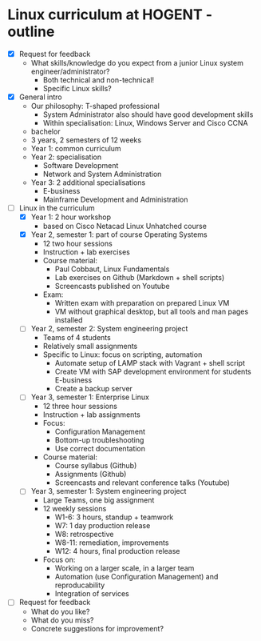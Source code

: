 # Linux curriculum at HOGENT - outline

- [x] Request for feedback
    - What skills/knowledge do you expect from a junior Linux system engineer/administrator?
        - Both technical and non-technical!
        - Specific Linux skills?
- [x] General intro
    - Our philosophy: T-shaped professional
        - System Administrator also should have good development skills
        - Within specialisation: Linux, Windows Server and Cisco CCNA
    - bachelor
    - 3 years, 2 semesters of 12 weeks
    - Year 1: common curriculum
    - Year 2: specialisation
        - Software Development
        - Network and System Administration
    - Year 3: 2 additional specialisations
        - E-business
        - Mainframe Development and Administration
- [ ] Linux in the curriculum
    - [x] Year 1: 2 hour workshop
        - based on Cisco Netacad Linux Unhatched course
    - [x] Year 2, semester 1: part of course Operating Systems
        - 12 two hour sessions
        - Instruction + lab exercises
        - Course material:
            - Paul Cobbaut, Linux Fundamentals
            - Lab exercises on Github (Markdown + shell scripts)
            - Screencasts published on Youtube
        - Exam:
            - Written exam with preparation on prepared Linux VM
            - VM without graphical desktop, but all tools and man pages installed
    - [ ] Year 2, semester 2: System engineering project
        - Teams of 4 students
        - Relatively small assignments
        - Specific to Linux: focus on scripting, automation
            - Automate setup of LAMP stack with Vagrant + shell script
            - Create VM with SAP development environment for students E-business
            - Create a backup server
    - [ ] Year 3, semester 1: Enterprise Linux
        - 12 three hour sessions
        - Instruction + lab assignments
        - Focus:
            - Configuration Management
            - Bottom-up troubleshooting
            - Use correct documentation
        - Course material:
            - Course syllabus (Github)
            - Assignments (Github)
            - Screencasts and relevant conference talks (Youtube)
    - [ ] Year 3, semester 1: System engineering project
        - Large Teams, one big assignment
        - 12 weekly sessions
            - W1-6: 3 hours, standup + teamwork
            - W7: 1 day production release
            - W8: retrospective
            - W8-11: remediation, improvements
            - W12: 4 hours, final production release
        - Focus on:
            - Working on a larger scale, in a larger team
            - Automation (use Configuration Management) and reproducability
            - Integration of services
- [ ] Request for feedback
    - What do you like?
    - What do you miss?
    - Concrete suggestions for improvement?